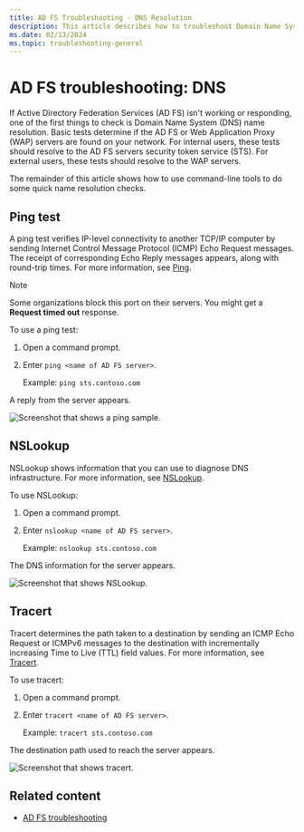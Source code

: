 ```yaml
---
title: AD FS Troubleshooting - DNS Resolution
description: This article describes how to troubleshoot Domain Name System aspects of Active Directory Federation Services.
ms.date: 02/13/2024
ms.topic: troubleshooting-general
---
```


# AD FS troubleshooting: DNS

If Active Directory Federation Services (AD FS) isn't working or responding, one of the first things to check is Domain Name System (DNS) name resolution. Basic tests determine if the AD FS or Web Application Proxy (WAP) servers are found on your network. For internal users, these tests should resolve to the AD FS servers security token service (STS). For external users, these tests should resolve to the WAP servers.

The remainder of this article shows how to use command-line tools to do some quick name resolution checks.

## Ping test

A ping test verifies IP-level connectivity to another TCP/IP computer by sending Internet Control Message Protocol (ICMP) Echo Request messages. The receipt of corresponding Echo Reply messages appears, along with round-trip times. For more information, see [Ping](/previous-versions/windows/it-pro/windows-server-2012-R2-and-2012/ff961503(v=ws.11)).

> [!NOTE]
> Some organizations block this port on their servers. You might get a **Request timed out** response.

To use a ping test:

1. Open a command prompt.
1. Enter ```ping <name of AD FS server>```.
   
   Example: `ping sts.contoso.com`

A reply from the server appears.

![Screenshot that shows a ping sample.](media/ad-fs-tshoot-dns/dns1.png)

## NSLookup

NSLookup shows information that you can use to diagnose DNS infrastructure. For more information, see [NSLookup](/previous-versions/windows/it-pro/windows-server-2012-R2-and-2012/cc725991(v=ws.11)).

To use NSLookup:

1. Open a command prompt.
1. Enter ```nslookup <name of AD FS server>```.

   Example: `nslookup sts.contoso.com`

The DNS information for the server appears.

![Screenshot that shows NSLookup.](media/ad-fs-tshoot-dns/dns2.png)

## Tracert

Tracert determines the path taken to a destination by sending an ICMP Echo Request or ICMPv6 messages to the destination with incrementally increasing Time to Live (TTL) field values. For more information, see [Tracert](/previous-versions/windows/it-pro/windows-server-2012-R2-and-2012/ff961507(v=ws.11)).

To use tracert:

1. Open a command prompt.
1. Enter ```tracert <name of AD FS server>```.

   Example: `tracert sts.contoso.com`

The destination path used to reach the server appears.

![Screenshot that shows tracert.](media/ad-fs-tshoot-dns/dns3.png)

## Related content

- [AD FS troubleshooting](ad-fs-tshoot-overview.md)
